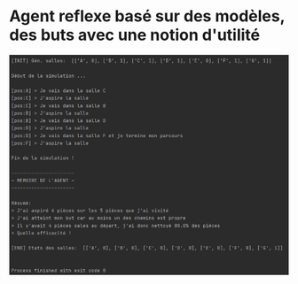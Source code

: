 # Agent reflexe basé sur des modèles, des buts avec une notion d'utilité

![Exécution du programme](https://github.com/RemiFELIN/AC_Workspace/blob/main/agents/agent_reflexe_modele_but_utilite/img/agent_reflexe_modele_but_utilite_output.png)